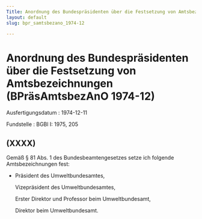 ```yaml
---
Title: Anordnung des Bundespräsidenten über die Festsetzung von Amtsbezeichnungen
layout: default
slug: bpr_samtsbezano_1974-12

---
```


# Anordnung des Bundespräsidenten über die Festsetzung von Amtsbezeichnungen (BPräsAmtsbezAnO 1974-12)

Ausfertigungsdatum
:   1974-12-11

Fundstelle
:   BGBl I: 1975, 205



## (XXXX)

Gemäß § 81 Abs. 1 des Bundesbeamtengesetzes setze ich folgende
Amtsbezeichnungen fest:

*   Präsident des Umweltbundesamtes,

    Vizepräsident des Umweltbundesamtes,

    Erster Direktor und Professor beim Umweltbundesamt,

    Direktor beim Umweltbundesamt.




